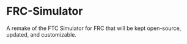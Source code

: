 # FRC-Simulator
A remake of the FTC Simulator for FRC that will be kept open-source, updated, and customizable.
